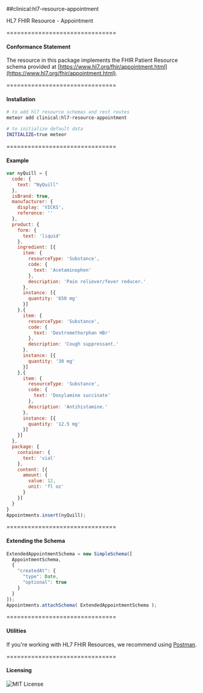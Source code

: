 ##clinical:hl7-resource-appointment

HL7 FHIR Resource - Appointment


===============================
#### Conformance Statement  

The resource in this package implements the FHIR Patient Resource schema provided at  [https://www.hl7.org/fhir/appointment.html](https://www.hl7.org/fhir/appointment.html).  


===============================
#### Installation  

````bash
# to add hl7 resource schemas and rest routes
meteor add clinical:hl7-resource-appointment

# to initialize default data
INITIALIZE=true meteor
````

===============================
#### Example   

```js
var nyQuill = {
  code: {
    text: "NyQuill"
  },
  isBrand: true,
  manufacturer: {
    display: 'VICKS',
    reference: ''
  },
  product: {
    form: {
      text: 'liquid'
    },
    ingredient: [{
      item: {
        resourceType: 'Substance',
        code: {
          text: 'Acetaminophen'
        },
        description: 'Pain reliever/fever reducer.'
      },
      instance: [{
        quantity: '650 mg'
      }]
    },{
      item: {
        resourceType: 'Substance',
        code: {
          text: 'Dextromethorphan HBr'
        },
        description: 'Cough suppressant.'
      },
      instance: [{
        quantity: '30 mg'
      }]
    },{
      item: {
        resourceType: 'Substance',
        code: {
          text: 'Doxylamine succinate'
        },
        description: 'Antihistamine.'
      },
      instance: [{
        quantity: '12.5 mg'
      }]
    }]
  },
  package: {
    container: {
      text: 'vial'
    },
    content: [{
      amount: {
        value: 12,
        unit: 'fl oz'
      }
    }]
  }
}
Appointments.insert(nyQuill);
```

===============================
#### Extending the Schema

```js
ExtendedAppointmentSchema = new SimpleSchema([
  AppointmentSchema,
  {
    "createdAt": {
      "type": Date,
      "optional": true
    }
  }
]);
Appointments.attachSchema( ExtendedAppointmentSchema );
```



===============================
#### Utilities  

If you're working with HL7 FHIR Resources, we recommend using [Postman](https://chrome.google.com/webstore/detail/postman/fhbjgbiflinjbdggehcddcbncdddomop?hl=en).




===============================
#### Licensing  

![MIT License](https://img.shields.io/badge/license-MIT-blue.svg)
